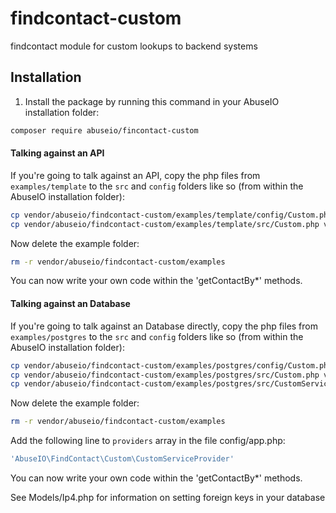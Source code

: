 # findcontact-custom
findcontact module for custom lookups to backend systems

## Installation
1. Install the package by running this command in your AbuseIO installation folder:
```bash
composer require abuseio/fincontact-custom
```

#### Talking against an API
If you're going to talk against an API, copy the php files from `examples/template` to the `src` and `config` folders like so (from within the AbuseIO installation folder):
```bash
cp vendor/abuseio/findcontact-custom/examples/template/config/Custom.php vendor/abuseio/findcontact-custom/config/
cp vendor/abuseio/findcontact-custom/examples/template/src/Custom.php vendor/abuseio/findcontact-custom/src/
```

Now delete the example folder:
```bash
rm -r vendor/abuseio/findcontact-custom/examples
```

You can now write your own code within the 'getContactBy*' methods.

#### Talking against an Database
If you're going to talk against an Database directly, copy the php files from `examples/postgres` to the `src` and `config` folders like so (from within the AbuseIO installation folder):
```bash
cp vendor/abuseio/findcontact-custom/examples/postgres/config/Custom.php vendor/abuseio/findcontact-custom/config/
cp vendor/abuseio/findcontact-custom/examples/postgres/src/Custom.php vendor/abuseio/findcontact-custom/src/
cp vendor/abuseio/findcontact-custom/examples/postgres/src/CustomServiceProvider.php vendor/abuseio/findcontact-custom/src/
```

Now delete the example folder:
```bash
rm -r vendor/abuseio/findcontact-custom/examples
```

Add the following line to `providers` array in the file config/app.php:
```php
'AbuseIO\FindContact\Custom\CustomServiceProvider'
```

You can now write your own code within the 'getContactBy*' methods.

See Models/Ip4.php for information on setting foreign keys in your database
